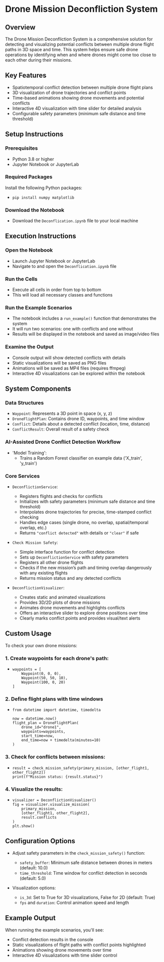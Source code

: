 # Drone Mission Deconfliction System

## Overview

The Drone Mission Deconfliction System is a comprehensive solution for detecting and visualizing potential conflicts between multiple drone flight paths in 3D space and time. This system helps ensure safe drone operations by identifying when and where drones might come too close to each other during their missions.

## Key Features

- Spatiotemporal conflict detection between multiple drone flight plans
- 3D visualization of drone trajectories and conflict points
- Time-based animations showing drone movements and potential conflicts
- Interactive 4D visualization with time slider for detailed analysis
- Configurable safety parameters (minimum safe distance and time threshold)

## Setup Instructions

### Prerequisites

- Python 3.8 or higher
- Jupyter Notebook or JupyterLab

### Required Packages

Install the following Python packages:

-
    ```
    pip install numpy matplotlib
    ```


### Download the Notebook

- Download the `Deconflication.ipynb` file to your local machine

## Execution Instructions

### Open the Notebook

- Launch Jupyter Notebook or JupyterLab
- Navigate to and open the `Deconflication.ipynb` file

### Run the Cells

- Execute all cells in order from top to bottom
- This will load all necessary classes and functions

### Run the Example Scenarios

- The notebook includes a `run_example()` function that demonstrates the system
- It will run two scenarios: one with conflicts and one without
- Results will be displayed in the notebook and saved as image/video files

### Examine the Output

- Console output will show detected conflicts with details
- Static visualizations will be saved as PNG files
- Animations will be saved as MP4 files (requires ffmpeg)
- Interactive 4D visualizations can be explored within the notebook

## System Components

### Data Structures

- `Waypoint`: Represents a 3D point in space (x, y, z)
- `DroneFlightPlan`: Contains drone ID, waypoints, and time window
- `Conflict`: Details about a detected conflict (location, time, distance)
- `ConflictResult`: Overall result of a safety check

### AI-Assisted Drone Conflict Detection Workflow
- 'Model Training':
    - Trains a Random Forest classifier on example data ('X_train', 'y_train')
  



### Core Services

- `DeconflictionService`:  
    - Registers flights and checks for conflicts  
    - Initializes with safety parameters (minimum safe distance and time threshold)  
    - Interpolates drone trajectories for precise, time-stamped conflict checking  
    - Handles edge cases (single drone, no overlap, spatial/temporal overlap, etc.)  
    - Returns `"conflict detected"` with details or `"clear"` if safe

- `Check Mission Safety`:  
    - Simple interface function for conflict detection  
    - Sets up `DeconflictionService` with safety parameters  
    - Registers all other drone flights  
    - Checks if the new mission’s path and timing overlap dangerously with any existing flights  
    - Returns mission status and any detected conflicts

- `DeconflictionVisualizer`:  
    - Creates static and animated visualizations  
    - Provides 3D/2D plots of drone missions  
    - Animates drone movements and highlights conflicts  
    - Offers an interactive slider to explore drone positions over time  
    - Clearly marks conflict points and provides visual/text alerts


## Custom Usage

To check your own drone missions:

### 1. Create waypoints for each drone's path:
- 
    ```
    waypoints = [
        Waypoint(0, 0, 0),
        Waypoint(50, 50, 10),
        Waypoint(100, 0, 20)
    ]
    ```

### 2. Define flight plans with time windows

- 
    ```
    from datetime import datetime, timedelta

    now = datetime.now()
    flight_plan = DroneFlightPlan(
        drone_id="drone1",
        waypoints=waypoints,
        start_time=now,
        end_time=now + timedelta(minutes=10)
    )
    ```



### 3. Check for conflicts between missions:
- 
    ```
    result = check_mission_safety(primary_mission, [other_flight1, other_flight2])
    print(f"Mission status: {result.status}")
    ```


### 4. Visualize the results:
- 
    ```
    visualizer = DeconflictionVisualizer()
    fig = visualizer.visualize_mission(
        primary_mission,
        [other_flight1, other_flight2],
        result.conflicts
    )
    plt.show()
    ```


## Configuration Options

- Adjust safety parameters in the `check_mission_safety()` function:
    - `safety_buffer`: Minimum safe distance between drones in meters (default: 10.0)
    - `time_threshold`: Time window for conflict detection in seconds (default: 5.0)

- Visualization options:
    - `is_3d`: Set to True for 3D visualizations, False for 2D (default: True)
    - `fps` and `duration`: Control animation speed and length

## Example Output

When running the example scenarios, you'll see:

- Conflict detection results in the console
- Static visualizations of flight paths with conflict points highlighted
- Animations showing drone movements over time
- Interactive 4D visualizations with time slider control
